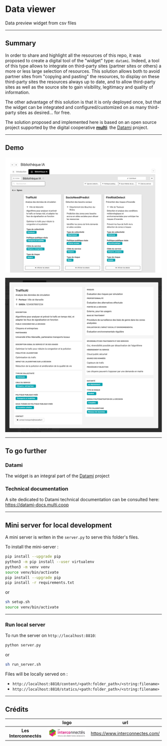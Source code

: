# Data viewer

Data preview widget from csv files

---

## Summary

In order to share and highlight all the resources of this repo, it was proposed to create a digital tool of the "widget" type: `datami`. Indeed, a tool of this type allows to integrate on third-party sites (partner sites or others) a more or less large selection of resources. This solution allows both to avoid partner sites from "copying and pasting" the resources, to display on these third-party sites the resources always up to date, and to allow third-party sites as well as the source site to gain visibility, legitimacy and quality of information.

The other advantage of this solution is that it is only deployed once, but that the widget can be integrated and configured/customized on as many third-party sites as desired... for free.

The solution proposed and implemented here is based on an open source project supported by the digital cooperative [**multi**](https://multi.coop): the [Datami](https://datami.multi.coop) project.

---

## Demo

<!-- - Demo html page: [![Netlify Status](https://api.netlify.com/api/v1/badges/ac24c6a6-9abd-4e5a-bdcb-688c525840aa/deploy-status)](https://app.netlify.com/sites/datami-demo-ping-tiers-lieux/deploys)
- demo url: https://datami-demo-ping-tiers-lieux.netlify.app -->

![screenshot-001](./images/screenshots/screenshot-2024-11-22-001.png)

![screenshot-002](./images/screenshots/screenshot-2024-11-22-002.png)

---

## To go further

### Datami

The widget is an integral part of the [Datami](https://gitlab.com/multi-coop/datami) project

### Technical documentation

A site dedicated to Datami technical documentation can be consulted here: https://datami-docs.multi.coop

---

## Mini server for local development

A mini server is writen in the `server.py` to serve this folder's files.

To install the mini-server :

```sh
pip install --upgrade pip
python3 -m pip install --user virtualenv
python3 -m venv venv
source venv/bin/activate
pip install --upgrade pip
pip install -r requirements.txt
```

or

```sh
sh setup.sh
source venv/bin/activate
```

---

### Run local server

To run the server on `http://localhost:8810`:

```sh
python server.py
```

or

```sh
sh run_server.sh
```

Files will be locally served on :

- `http://localhost:8810/content/<path:folder_path>/<string:filename>`
- `http://localhost:8810/statics/<path:folder_path>/<string:filename>`

---

## Crédits

| | logo | url |
| :-: | :-: | :-: |
| **Les Interconnectés** | ![Interconnectés](./images/interconnectes-logo.jpg) | https://www.interconnectes.com/ |
